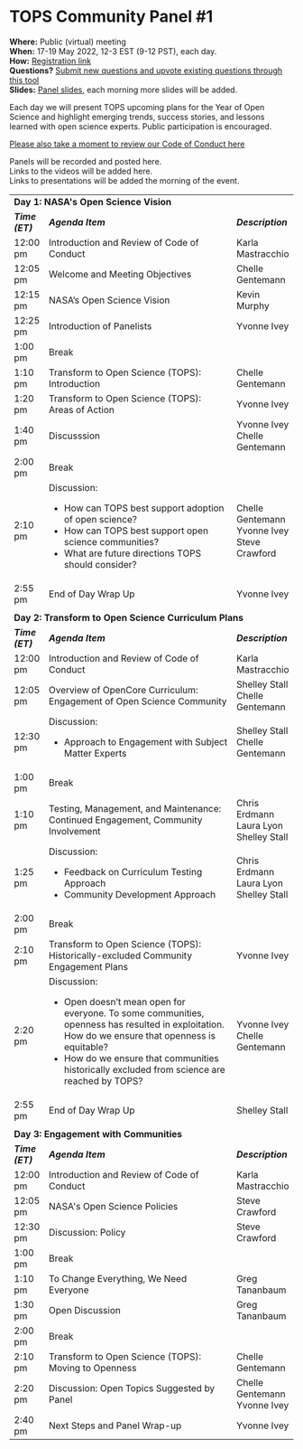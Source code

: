 
# TOPS Community Panel #1

**Where:** Public (virtual) meeting  
**When:** 17-19 May 2022, 12-3 EST (9-12 PST), each day.  
**How:** [Registration link](https://forms.gle/sgLgwM1nxGzqJbuA6)  
**Questions?** [Submit new questions and upvote existing questions through this tool](https://nasa.cnf.io/sessions/bx7z/#!/dashboard)  
**Slides:** [Panel slides](https://doi.org/10.5281/zenodo.6555260), each morning more slides will be added.

Each day we will present TOPS upcoming plans for the Year of Open Science and highlight emerging trends, success stories, and lessons learned with open science experts. Public participation is encouraged.


[Please also take a moment to review our Code of Conduct here](../../../CODE_OF_CONDUCT.md)


Panels will be recorded and posted here.   
Links to the videos will be added here.  
Links to presentations will be added the morning of the event. 

<table>
  <tr>
    <td colspan = "3"> <strong>Day 1: NASA's Open Science Vision</strong>
    </td>
  </tr>
   <td width = "10%"><strong><em>Time (ET)</em></strong>
   </td>
   <td><strong><em>Agenda Item</em></strong>
   </td>
   <td width = "20%"><strong><em>Description</em></strong>
   </td>
  </tr>
  <tr>
   <td>12:00 pm
   </td>
   <td>Introduction and Review of Code of Conduct
   </td>
   <td>Karla Mastracchio
   </td>
  </tr>
  <tr>
   <td>12:05 pm
   </td>
   <td>Welcome and Meeting Objectives
   </td>
   <td>Chelle Gentemann
   </td>
  </tr>
  <tr>
   <td>12:15 pm
   </td>
   <td>NASA’s Open Science Vision
   </td>
   <td>Kevin Murphy
   </td>
  </tr>
  <tr>
   <td>12:25 pm
   </td>
   <td>Introduction of Panelists
   </td>
   <td>Yvonne Ivey
   </td>
  </tr>
  <tr>
   <td>1:00 pm
   </td>
   <td>Break
   </td>
   <td>
   </td>
  </tr>
  <tr>
   <td>1:10 pm
   </td>
   <td>Transform to Open Science (TOPS): Introduction
   </td>
   <td>Chelle Gentemann
   </td>
  </tr>
  <tr>
   <td>1:20 pm
   </td>
   <td>Transform to Open Science (TOPS): Areas of Action
   </td>
   <td>Yvonne Ivey
   </td>
  </tr>
  <tr>
   <td>1:40 pm
   </td>
   <td>Discusssion
   </td>
   <td>Yvonne Ivey
     <br>
     Chelle Gentemann
   </td>
  </tr>
  <tr>
   <td>2:00 pm
   </td>
   <td>Break
   </td>
   <td>
   </td>
  </tr>
  <tr>
   <td>2:10 pm
   </td>
   <td>Discussion: 
<ul>

<li>How can TOPS best support adoption of open science? 

<li>How can TOPS best support open science communities?

<li>What are future directions TOPS should consider?
</li>
</ul>
   </td>
   <td>Chelle Gentemann
     <br>
     Yvonne Ivey
     <br>
     Steve Crawford
   </td>
  </tr>
  <tr>
   <td>2:55 pm
   </td>
   <td>End of Day Wrap Up
   </td>
   <td>Yvonne Ivey
   </td>
  </tr>
  <tr>
  </tr>
  <tr>
  <td colspan = "3"></td>
  </tr>
  <tr>
  </tr>
  <tr>
    <td colspan = "3"> <strong>Day 2: Transform to Open Science Curriculum Plans</strong>
    </td>
  </tr>
    <tr>
   <td><strong><em>Time (ET)</em></strong>
   </td>
   <td><strong><em>Agenda Item</em></strong>
   </td>
   <td><strong><em>Description</em></strong>
   </td>
  </tr>
  <tr>
   <td>12:00 pm
   </td>
   <td>Introduction and Review of Code of Conduct
   </td>
   <td>Karla Mastracchio
   </td>
  </tr>
  <tr>
   <td>12:05 pm
   </td>
   <td>Overview of OpenCore Curriculum: Engagement of Open Science Community
   </td>
   <td>Shelley Stall
     <br>
     Chelle Gentemann
   </td>
  </tr>
  <tr>
   <td>12:30 pm
   </td>
   <td>Discussion: 
<ul>

<li>Approach to Engagement with Subject Matter Experts
</li>
</ul>
   </td>
   <td>Shelley Stall
     <br>
     Chelle Gentemann
   </td>
  </tr>
  <tr>
   <td>1:00 pm
   </td>
   <td>Break
   </td>
   <td>
   </td>
  </tr>
  <tr>
   <td>1:10 pm
   </td>
   <td>Testing, Management, and Maintenance:  Continued Engagement, Community Involvement
   </td>
   <td>Chris Erdmann
     <br>
     Laura Lyon
     <br>
     Shelley Stall
   </td>
  </tr>
  <tr>
   <td>1:25 pm
   </td>
   <td>Discussion: 
<ul>

<li>Feedback on Curriculum Testing Approach

<li>Community Development Approach
</li>
</ul>
   </td>
   <td>Chris Erdmann
     <br>
     Laura Lyon
     <br>
     Shelley Stall
   </td>
  </tr>
  <tr>
   <td>2:00 pm
   </td>
   <td>Break
   </td>
   <td>
   </td>
  </tr>
  <tr>
   <td>2:10 pm
   </td>
   <td>Transform to Open Science (TOPS): Historically-excluded Community Engagement Plans
   </td>
   <td>Yvonne Ivey
   </td>
  </tr>
  <tr>
   <td>2:20 pm
   </td>
   <td>Discussion:
<ul>

<li>Open doesn’t mean open for everyone. To some communities, openness has resulted in exploitation. How do we ensure that openness is equitable? 

<li>How do we ensure that communities historically excluded from science are reached by TOPS? 
</li>
</ul>
   </td>
   <td>Yvonne Ivey
     <br>
     Chelle Gentemann
   </td>
  </tr>
  <tr>
   <td>2:55 pm
   </td>
   <td>End of Day Wrap Up
   </td>
   <td>Shelley Stall
   </td>
  </tr>
  <tr>
  <td colspan = "3"></td>
  </tr>
  <tr>
  </tr>
  <tr>
  <td colspan = "3"><strong>Day 3: Engagement with Communities</strong></td>
  </tr>
  <tr>
   <td><strong><em> Time (ET)</em></strong>
   </td>
   <td><strong><em>Agenda Item</em></strong>
   </td>
   <td><strong><em>Description</em></strong>
   </td>
  </tr>
  <tr>
   <td>12:00 pm
   </td>
   <td>Introduction and Review of Code of Conduct
   </td>
   <td>Karla Mastracchio
   </td>
  </tr>
  <tr>
   <td>12:05 pm
   </td>
   <td>NASA's Open Science Policies
   </td>
   <td>Steve Crawford
   </td>
  </tr>
  <tr>
   <td>12:30 pm
   </td>
   <td>Discussion: Policy
   </td>
   <td>Steve Crawford
   </td>
  </tr>
  <tr>
   <td>1:00 pm
   </td>
   <td>Break
   </td>
   <td>
   </td>
  </tr>
  <tr>
   <td>1:10 pm
   </td>
   <td>To Change Everything, We Need Everyone
   </td>
   <td>Greg Tananbaum
   </td>
  </tr>
  <tr>
   <td>1:30 pm
   </td>
   <td>Open Discussion
   </td>
   <td>Greg Tananbaum
   </td>
  </tr>
  <tr>
   <td>2:00 pm
   </td>
   <td>Break
   </td>
   <td>
   </td>
  </tr>
  <tr>
   <td>2:10 pm
   </td>
   <td>Transform to Open Science (TOPS): Moving to Openness
   </td>
   <td>Chelle Gentemann
   </td>
  </tr>
  <tr>
   <td>2:20 pm
   </td>
   <td>Discussion: Open Topics Suggested by Panel
   </td>
   <td>Chelle Gentemann
     <br>
     Yvonne Ivey
   </td>
  </tr>
  <tr>
   <td>2:40 pm
   </td>
   <td>Next Steps and Panel Wrap-up
   </td>
   <td>Yvonne Ivey
   </td>
  </tr>
</table>

